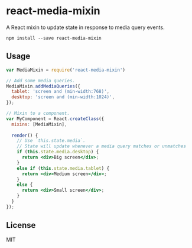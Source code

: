 react-media-mixin
=================

A React mixin to update state in response to media query events.

```
npm install --save react-media-mixin
```

Usage
-----

```jsx
var MediaMixin = require('react-media-mixin')

// Add some media queries.
MediaMixin.addMediaQueries({
  tablet: 'screen and (min-width:768)',
  desktop: 'screen and (min-width:1024)',
});

// Mixin to a component.
var MyComponent = React.createClass({
  mixins: [MediaMixin],
  
  render() {
    // Use `this.state.media`.
    // State will update whenever a media query matches or unmatches
    if (this.state.media.desktop) {
      return <div>Big screen</div>;
    }
    else if (this.state.media.tablet) {
      return <div>Medium screen</div>;
    }
    else {
      return <div>Small screen</div>;
    }
  }
});
```

## License
MIT
